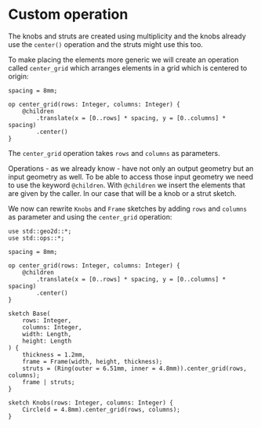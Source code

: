 # Custom operation

The knobs and struts are created using multiplicity and the knobs already use the `center()`
operation and the struts might use this too.

To make placing the elements more generic we will create an operation called `center_grid`
which arranges elements in a grid which is centered to origin:

```µcad
spacing = 8mm;

op center_grid(rows: Integer, columns: Integer) {
    @children
        .translate(x = [0..rows] * spacing, y = [0..columns] * spacing)
        .center()
}
```

The `center_grid` operation takes `rows` and `columns` as parameters.

Operations - as we already know - have not only an output geometry but an input geometry as well.
To be able to access those input geometry we need to use the keyword `@children`.
With `@children` we insert the elements that are given by the caller.
In our case that will be a knob or a strut sketch.

We now can rewrite `Knobs` and `Frame` sketches by adding `rows` and `columns`
as parameter and using the `center_grid` operation:

```µcad
use std::geo2d::*;
use std::ops::*;

spacing = 8mm;

op center_grid(rows: Integer, columns: Integer) {
    @children
        .translate(x = [0..rows] * spacing, y = [0..columns] * spacing)
        .center()
}

sketch Base(
    rows: Integer,
    columns: Integer,
    width: Length,
    height: Length
) {
    thickness = 1.2mm,
    frame = Frame(width, height, thickness);
    struts = (Ring(outer = 6.51mm, inner = 4.8mm)).center_grid(rows, columns);
    frame | struts;
}

sketch Knobs(rows: Integer, columns: Integer) {
    Circle(d = 4.8mm).center_grid(rows, columns);
}
```
